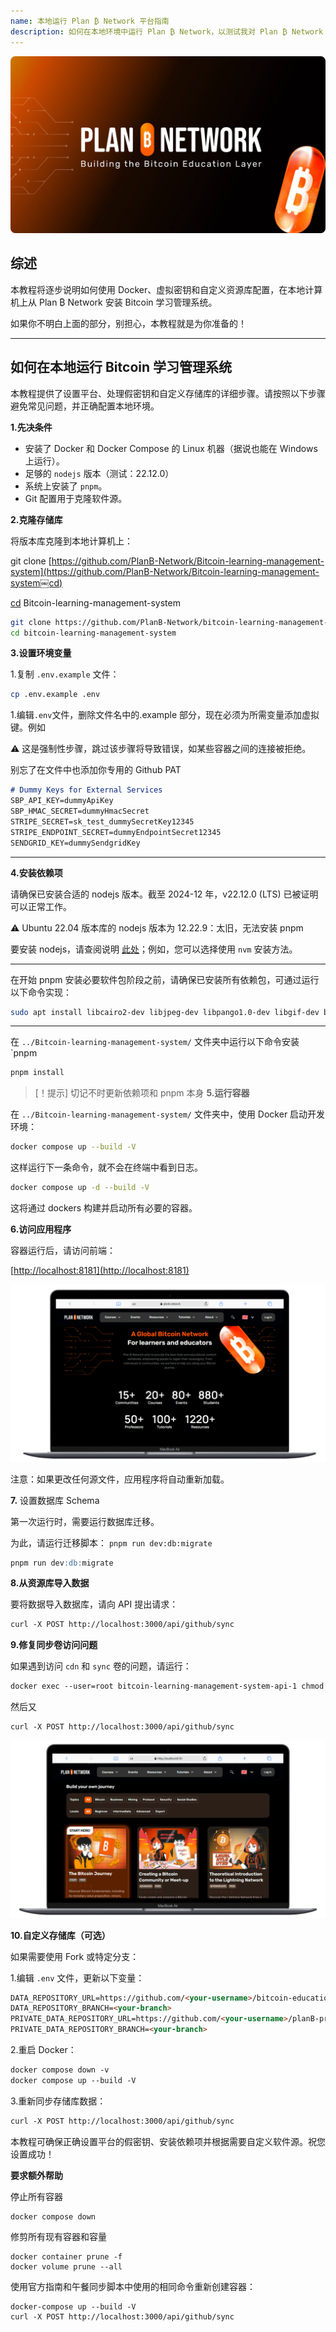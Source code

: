 ```yaml
---
name: 本地运行 Plan ₿ Network 平台指南
description: 如何在本地环境中运行 Plan ₿ Network，以测试我对 Plan ₿ Network 教育内容的贡献或校对/审核？
---
```

![github](assets/cover.webp)

## 综述

本教程将逐步说明如何使用 Docker、虚拟密钥和自定义资源库配置，在本地计算机上从 Plan ₿ Network 安装 Bitcoin 学习管理系统。

如果你不明白上面的部分，别担心，本教程就是为你准备的！

---
## **如何在本地运行 Bitcoin 学习管理系统**

本教程提供了设置平台、处理假密钥和自定义存储库的详细步骤。请按照以下步骤避免常见问题，并正确配置本地环境。

**1.先决条件**


- 安装了 Docker 和 Docker Compose 的 Linux 机器（据说也能在 Windows 上运行）。
- 足够的 `nodejs` 版本（测试：22.12.0）
- 系统上安装了 `pnpm`。
- Git 配置用于克隆软件源。

**2.克隆存储库**

将版本库克隆到本地计算机上：

git clone [https://github.com/PlanB-Network/Bitcoin-learning-management-system](https://github.com/PlanB-Network/Bitcoin-learning-management-system￼cd)

[cd](https://github.com/PlanB-Network/Bitcoin-learning-management-system￼cd) Bitcoin-learning-management-system

```bash
git clone https://github.com/PlanB-Network/bitcoin-learning-management-system
cd bitcoin-learning-management-system
```

**3.设置环境变量**

1\.复制 `.env.example` 文件：

```bash
cp .env.example .env
```

1.编辑`.env`文件，删除文件名中的.example 部分，现在必须为所需变量添加虚拟键。例如

⚠️ 这是强制性步骤，跳过该步骤将导致错误，如某些容器之间的连接被拒绝。

别忘了在文件中也添加你专用的 Github PAT

```markdown
# Dummy Keys for External Services
SBP_API_KEY=dummyApiKey
SBP_HMAC_SECRET=dummyHmacSecret
STRIPE_SECRET=sk_test_dummySecretKey12345
STRIPE_ENDPOINT_SECRET=dummyEndpointSecret12345
SENDGRID_KEY=dummySendgridKey
```

---
**4.安装依赖项**

请确保已安装合适的 nodejs 版本。截至 2024-12 年，v22.12.0 (LTS) 已被证明可以正常工作。

⚠️ Ubuntu 22.04 版本库的 nodejs 版本为 12.22.9：太旧，无法安装 pnpm

要安装 nodejs，请查阅说明 [此处](https://nodejs.org/en/download/package-manager)；例如，您可以选择使用 `nvm` 安装方法。

---
在开始 pnpm 安装必要软件包阶段之前，请确保已安装所有依赖包，可通过运行以下命令实现：

```bash
sudo apt install libcairo2-dev libjpeg-dev libpango1.0-dev libgif-dev build-essential g++ libpixman-1-dev
```

---
在 `../Bitcoin-learning-management-system/` 文件夹中运行以下命令安装 `pnpm

```bash
pnpm install
```

> [！提示]
> 切记不时更新依赖项和 pnpm 本身
**5.运行容器**

在 `../Bitcoin-learning-management-system/` 文件夹中，使用 Docker 启动开发环境：

```bash
docker compose up --build -V
```

这样运行下一条命令，就不会在终端中看到日志。

```bash
docker compose up -d --build -V
```

这将通过 dockers 构建并启动所有必要的容器。

**6.访问应用程序**

容器运行后，请访问前端：

\[<http://localhost:8181](http://localhost:8181)>

![Plan ₿ Network Local](assets/en/1.webp)

注意：如果更改任何源文件，应用程序将自动重新加载。

**7.** 设置数据库 Schema

第一次运行时，需要运行数据库迁移。

为此，请运行迁移脚本： `pnpm run dev:db:migrate`

```markdown
pnpm run dev:db:migrate
```

**8.从资源库导入数据**

要将数据导入数据库，请向 API 提出请求：

```markdown
curl -X POST http://localhost:3000/api/github/sync
```

**9.修复同步卷访问问题**

如果遇到访问 `cdn` 和 `sync` 卷的问题，请运行：

```markdown
docker exec --user=root bitcoin-learning-management-system-api-1 chmod 777 /tmp/{sync,cdn}
```

然后又

```markdown
curl -X POST http://localhost:3000/api/github/sync
```

![Plan ₿ Network Local](assets/en/2.webp)

**10.自定义存储库（可选）**

如果需要使用 Fork 或特定分支：

1.编辑 `.env` 文件，更新以下变量：

```markdown
DATA_REPOSITORY_URL=https://github.com/<your-username>/bitcoin-educational-content.git
DATA_REPOSITORY_BRANCH=<your-branch>
PRIVATE_DATA_REPOSITORY_URL=https://github.com/<your-username>/planB-premium-content.git
PRIVATE_DATA_REPOSITORY_BRANCH=<your-branch>
```

2\.重启 Docker：

```markdown
docker compose down -v
docker compose up --build -V
```

3\.重新同步存储库数据：

```markdown
curl -X POST http://localhost:3000/api/github/sync
```

本教程可确保正确设置平台的假密钥、安装依赖项并根据需要自定义软件源。祝您设置成功！

**要求额外帮助**

停止所有容器

```
docker compose down
```

修剪所有现有容器和容量

```
docker container prune -f
docker volume prune --all
```

使用官方指南和午餐同步脚本中使用的相同命令重新创建容器：

```
docker-compose up --build -V
curl -X POST http://localhost:3000/api/github/sync
```